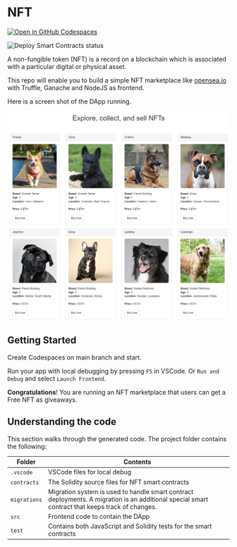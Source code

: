 # NFT

[![Open in GitHub Codespaces](https://github.com/codespaces/badge.svg)](https://github.com/codespaces/new?hide_repo_select=true&ref=main&repo=541882458&machine=standardLinux32gb&devcontainer_path=.devcontainer%2Fdevcontainer.json&location=WestUs2)

![Deploy Smart Contracts status](https://github.com/blockchain-codespaces-gallary/NFT/actions/workflows/deploy_smart_contracts.yaml/badge.svg)

A non-fungible token (NFT) is a record on a blockchain which is associated with a particular digital or physical asset. 

This repo will enable you to build a simple NFT marketplace like [opensea.io](https://opensea.io/) with Truffle, Ganache and NodeJS as frontend.

Here is a screen shot of the DApp running.

![screen shot](docs/screenshot.jpg)

## Getting Started

Create Codespaces on main branch and start.

Run your app with local debugging by pressing `F5` in VSCode. Or `Run and Debug` and select `Launch Frontend`.

**Congratulations**! You are running an NFT marketplace that users can get a Free NFT as giveaways.

## Understanding the code

This section walks through the generated code. The project folder contains the following:

| Folder | Contents |
| - | - |
| `.vscode` | VSCode files for local debug |
| `contracts` | The Solidity source files for NFT smart contracts |
| `migrations` | Migration system is used to handle smart contract deployments. A migration is an additional special smart contract that keeps track of changes. |
| `src` | Frontend code to contain the DApp |
| `test` | Contains both JavaScript and Solidity tests for the smart contracts |
